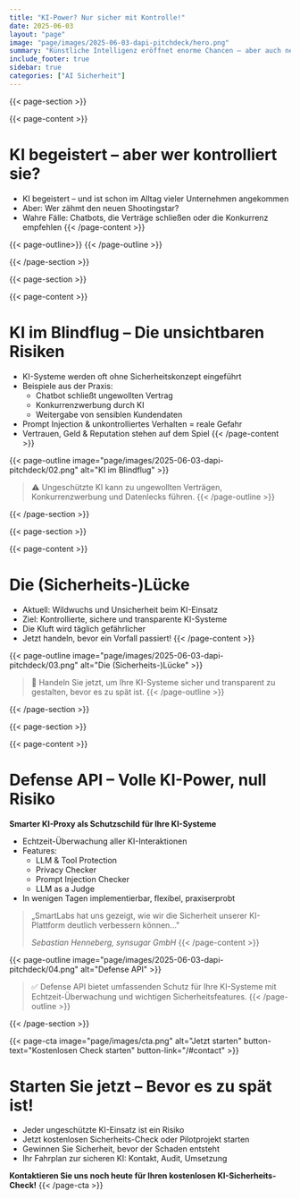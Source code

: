 ```yaml
---
title: "KI-Power? Nur sicher mit Kontrolle!"
date: 2025-06-03
layout: "page"
image: "page/images/2025-06-03-dapi-pitchdeck/hero.png"
summary: "Künstliche Intelligenz eröffnet enorme Chancen – aber auch neue Risiken: KI-Agenten und Chatbots können ohne geeignete Schutzmechanismen Verträge abschließen, sensible Daten preisgeben oder sogar Konkurrenzprodukte empfehlen. Viele Unternehmen unterschätzen diese Gefahren und setzen KI-Systeme ungeschützt ein."
include_footer: true
sidebar: true
categories: ["AI Sicherheit"]
---
```


{{< page-section >}}

{{< page-content >}}
# KI begeistert – aber wer kontrolliert sie?

- KI begeistert – und ist schon im Alltag vieler Unternehmen angekommen
- Aber: Wer zähmt den neuen Shootingstar?
- Wahre Fälle: Chatbots, die Verträge schließen oder die Konkurrenz empfehlen
{{< /page-content >}}

{{< page-outline>}}
{{< /page-outline >}}

{{< /page-section >}}

{{< page-section >}}

{{< page-content >}}
# KI im Blindflug – Die unsichtbaren Risiken

- KI-Systeme werden oft ohne Sicherheitskonzept eingeführt
- Beispiele aus der Praxis:
  - Chatbot schließt ungewollten Vertrag
  - Konkurrenzwerbung durch KI
  - Weitergabe von sensiblen Kundendaten
- Prompt Injection & unkontrolliertes Verhalten = reale Gefahr
- Vertrauen, Geld & Reputation stehen auf dem Spiel
{{< /page-content >}}

{{< page-outline image="page/images/2025-06-03-dapi-pitchdeck/02.png" alt="KI im Blindflug" >}}
> ⚠️ Ungeschützte KI kann zu ungewollten Verträgen, Konkurrenzwerbung und Datenlecks führen.
{{< /page-outline >}}

{{< /page-section >}}

{{< page-section >}}

{{< page-content >}}
# Die (Sicherheits-)Lücke

- Aktuell: Wildwuchs und Unsicherheit beim KI-Einsatz
- Ziel: Kontrollierte, sichere und transparente KI-Systeme
- Die Kluft wird täglich gefährlicher
- Jetzt handeln, bevor ein Vorfall passiert!
{{< /page-content >}}

{{< page-outline image="page/images/2025-06-03-dapi-pitchdeck/03.png" alt="Die (Sicherheits-)Lücke" >}}
> 🚨 Handeln Sie jetzt, um Ihre KI-Systeme sicher und transparent zu gestalten, bevor es zu spät ist.
{{< /page-outline >}}

{{< /page-section >}}

{{< page-section >}}

{{< page-content >}}
# Defense API – Volle KI-Power, null Risiko

**Smarter KI-Proxy als Schutzschild für Ihre KI-Systeme**

- Echtzeit-Überwachung aller KI-Interaktionen
- Features:
  - LLM & Tool Protection
  - Privacy Checker
  - Prompt Injection Checker
  - LLM as a Judge
- In wenigen Tagen implementierbar, flexibel, praxiserprobt

> „SmartLabs hat uns gezeigt, wie wir die Sicherheit unserer KI-Plattform deutlich verbessern können..."
>
> *Sebastian Henneberg, synsugar GmbH*
{{< /page-content >}}

{{< page-outline image="page/images/2025-06-03-dapi-pitchdeck/04.png" alt="Defense API" >}}
> ✅ Defense API bietet umfassenden Schutz für Ihre KI-Systeme mit Echtzeit-Überwachung und wichtigen Sicherheitsfeatures.
{{< /page-outline >}}

{{< /page-section >}}

{{< page-cta image="page/images/cta.png" alt="Jetzt starten" button-text="Kostenlosen Check starten" button-link="/#contact" >}}
# Starten Sie jetzt – Bevor es zu spät ist!

- Jeder ungeschützte KI-Einsatz ist ein Risiko
- Jetzt kostenlosen Sicherheits-Check oder Pilotprojekt starten
- Gewinnen Sie Sicherheit, bevor der Schaden entsteht
- Ihr Fahrplan zur sicheren KI: Kontakt, Audit, Umsetzung

**Kontaktieren Sie uns noch heute für Ihren kostenlosen KI-Sicherheits-Check!**
{{< /page-cta >}}
